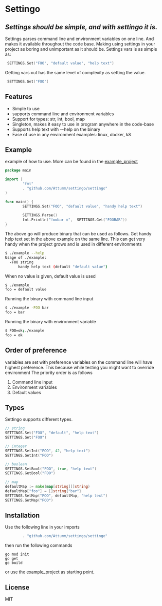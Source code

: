 # Settingo
## _Settings should be simple, and with settingo it is._

Settings parses command line and environment variables on one line.
And makes it available throughout the code base. Making using settings in your project as boring and unimportant as it should be.
Settings vars is as simple as:
```go
 SETTINGS.Set("FOO", "default value", "help text")
```
Getting vars out has the same level of complexity as setting the value.
```go
 SETTINGS.Get("FOO")
```


## Features
- Simple to use
- supports command line and environment variables 
- Support for types: str, int, bool, map
- Singleton, makes it easy to use in program anywhere in the code-base
- Supports help text with --help on the binary
- Ease of use in any environment examples: linux, docker, k8


## Example
example of how to use. More can be found in the [example_project](https://github.com/Attumm/settingo_example_project/blob/main/main.go)
```go
package main

import (
        "fmt"
        . "github.com/Attumm/settingo/settingo"
)

func main() {
        SETTINGS.Set("FOO", "default value", "handy help text")
        
        SETTINGS.Parse()
        fmt.Println("foobar =",  SETTINGS.Get("FOOBAR"))
}
```
The above go will produce binary that can be used as follows.
Get handy help text set in the above example on the same line.
This can get very handy when the project grows and is used in different environments
```sh
$ ./example --help
Usage of ./example:
  -FOO string
      handy help text (default "default value")
```

When no value is given, default value is used
```sh
$ ./example
foo = default value
```

Running the binary with command line input
```sh
$ ./example -FOO bar
foo = bar
```
Running the binary with environment variable
```sh
$ FOO=ok;./example
foo = ok
```

## Order of preference
variables are set with preference
variables on the command line will have highest preference.
This because while testing you might want to override environment
The priority order is as follows
1. Command line input
2. Environment variables 
3. Default values

## Types
Settingo supports different types.
```go
// string
SETTINGS.Set("FOO", "default", "help text")
SETTINGS.Get("FOO")

// integer
SETTINGS.SetInt("FOO", 42, "help text")
SETTINGS.GetInt("FOO")

// boolean
SETTINGS.SetBool("FOO", true, "help text")
SETTINGS.GetBool("FOO")

// map
defaultMap := make(map[string][]string)
defaultMap["foo"] = []string{"bar"}
SETTINGS.SetMap("FOO", defaultMap, "help text")
SETTINGS.GetMap("FOO")
```

## Installation
Use the following line in your imports


```go
        . "github.com/Attumm/settingo/settingo"
```
then run the following commands
```
go mod init
go get
go build
```
or use the [example_project](https://github.com/Attumm/example_settingo) as starting point.


## License

MIT

